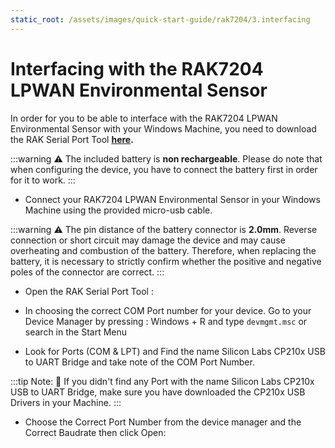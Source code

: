 ```yaml
---
static_root: /assets/images/quick-start-guide/rak7204/3.interfacing
---
```


# Interfacing with the RAK7204 LPWAN Environmental Sensor

In order for you to be able to interface with the RAK7204 LPWAN Environmental Sensor with your Windows Machine, you need to download the RAK Serial Port Tool **[here](https://downloads.rakwireless.com/en/LoRa/Tools/RAK_SERIAL_PORT_TOOL_V1.2.1.zip).**

:::warning
:warning: The included battery is **non rechargeable**. Please do note that when configuring the device, you have to connect the battery first in order for it to work.
:::

- Connect your RAK7204 LPWAN Environmental Sensor in your Windows Machine using the provided micro-usb cable.

<rk-img
  :src="`${$frontmatter.static_root}/pj5awtxqmofk1km02f8b.jpg`"
  width="70%"
  figure-number="1"
  caption="RAK7204 LPWAN Environmental Sensor to Laptop Connection"
/>


:::warning
:warning: The pin distance of the battery connector is **2.0mm**. Reverse connection or short circuit may damage the device and may cause overheating and combustion of the battery. Therefore, when replacing the battery, it is necessary to strictly confirm whether the positive and negative poles of the connector are correct.
:::

- Open the RAK Serial Port Tool :

<rk-img
  :src="`${$frontmatter.static_root}/oju7ucgriixkmghcaqxy.png`"
  width="100%"
  figure-number="2"
  caption="RAK Serial Port Tool"
/>

- In choosing the correct COM Port number for your device. Go to your Device Manager by pressing : Windows + R and type `devmgmt.msc` or search in the Start Menu

<rk-img
  :src="`${$frontmatter.static_root}/xjttdlmkzfsh5pg8vwcg.png`"
  width="70%"
  figure-number="3"
  caption="Device Manager"
/>

- Look for Ports (COM & LPT) and Find the name Silicon Labs CP210x USB to UART Bridge and take note of the COM Port Number.

:::tip Note:
:pencil: If you didn't find any Port with the name Silicon Labs CP210x USB to UART Bridge, make sure you have downloaded the CP210x USB Drivers in your Machine.
:::

- Choose the Correct Port Number from the device manager and the Correct Baudrate then click Open:

<rk-img
  :src="`${$frontmatter.static_root}/nujplxpattmmleoaaghm.png`"
  width="100%"
  figure-number="4"
  caption="Correct Port Number and Correct Baud rate"
/>

<rk-img
  :src="`${$frontmatter.static_root}/w90quzm2ah5civgeojbx.png`"
  width="100%"
  figure-number="5"
  caption="Connection Success"
/>